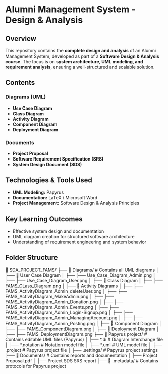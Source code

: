 # Alumni Management System - Design & Analysis  

##  Overview  
This repository contains the **complete design and analysis** of an Alumni Management System, developed as part of a **Software Design & Analysis course**. The focus is on **system architecture, UML modeling, and requirement analysis**, ensuring a well-structured and scalable solution.  

##  Contents  
###  Diagrams (UML)  
- **Use Case Diagram**  
- **Class Diagram**  
- **Activity Diagram**      
- **Component Diagram**  
- **Deployment Diagram**    

###  Documents  
- **Project Proposal**  
- **Software Requirement Specification (SRS)** 
- **System Design Document (SDS)** 

##  Technologies & Tools Used  
- **UML Modeling:** Papyrus  
- **Documentation:** LaTeX / Microsoft Word  
- **Project Management:** Software Design & Analysis Principles  

##  Key Learning Outcomes  
- Effective system design and documentation  
- UML diagram creation for structured software architecture  
- Understanding of requirement engineering and system behavior  

##  Folder Structure  

📂 SDA_PROJECT_FAMS/
├── 📁 Diagrams/ # Contains all UML diagrams
│ ├── 📁 User Case Diagram
│ ├── ├── Use_Case_Diagram_Admin.png
│ ├── ├── Use_Case_Diagram_User.png
│ ├── 📁 Class Diagram
│ ├── ├── FAMS_CLass_Diagram.png
│ ├── 📁 Activity Diagrams
│ ├── ├── FAMS_ActivityDiagram_Admin_deleteUser.png
│ ├── ├── FAMS_ActivityDiagram_MakeAdmin.png
│ ├── ├── FAMS_ActivityDiagram_Admin_Donation.png
│ ├── ├── FAMS_ActivityDiagram_Admin_Events.png
│ ├── ├── FAMS_ActivityDiagram_Admin_Login-Signup.png
│ ├── ├── FAMS_ActivityDiagram_Admin_ManagingAccount.png
│ ├── ├── FAMS_ActivityDiagram_Admin_Posting.png
│ ├── 📁 Component Diagram
│ ├── ├── FAMS_ComponentDiagram.png
│ ├── 📁 Deployment Diagram
│ ├── ├── FAMS_DeploymentDiagram.png
├── 📁 Papyrus project/ # Contains editable UML files (Papyrus)
│ ├── *.di # Diagram Interchange file
│ ├── *.notation # Notation model file
│ ├── *.uml # UML model file
│ ├── .project # Papyrus project file
│ ├── .settings/ # Papyrus project settings
├── 📁 Documents/ # Contains reports and documentation
│ ├── Project Proposal.pdf
│ ├── Project SDS SRS report
├── 📁 .metadata/ # Contains protocols for Papyrus project
